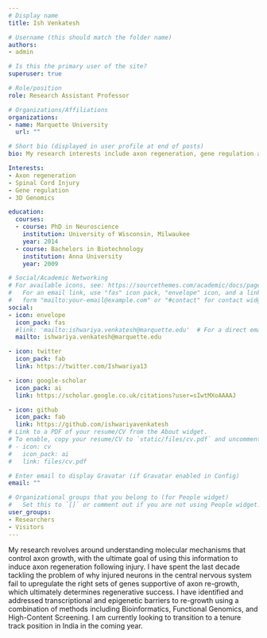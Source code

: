```yaml
---
# Display name
title: Ish Venkatesh

# Username (this should match the folder name)
authors:
- admin

# Is this the primary user of the site?
superuser: true

# Role/position
role: Research Assistant Professor 

# Organizations/Affiliations
organizations:
- name: Marquette University
  url: ""

# Short bio (displayed in user profile at end of posts)
bio: My research interests include axon regeneration, gene regulation and 3D genomics.

Interests:
- Axon regeneration
- Spinal Cord Injury
- Gene regulation
- 3D Genomics

education:
  courses:
  - course: PhD in Neuroscience
    institution: University of Wisconsin, Milwaukee
    year: 2014
  - course: Bachelors in Biotechnology
    institution: Anna University
    year: 2009

# Social/Academic Networking
# For available icons, see: https://sourcethemes.com/academic/docs/page-builder/#icons
#   For an email link, use "fas" icon pack, "envelope" icon, and a link in the
#   form "mailto:your-email@example.com" or "#contact" for contact widget.
social:
- icon: envelope
  icon_pack: fas
  #link: 'mailto:ishwariya.venkatesh@marquette.edu'  # For a direct email link, use "mailto:test@example.org".
  mailto: ishwariya.venkatesh@marquette.edu

- icon: twitter
  icon_pack: fab
  link: https://twitter.com/Ishwariya13

- icon: google-scholar
  icon_pack: ai
  link: https://scholar.google.co.uk/citations?user=sIwtMXoAAAAJ

- icon: github
  icon_pack: fab
  link: https://github.com/ishwariyavenkatesh
# Link to a PDF of your resume/CV from the About widget.
# To enable, copy your resume/CV to `static/files/cv.pdf` and uncomment the lines below.
# - icon: cv
#   icon_pack: ai
#   link: files/cv.pdf

# Enter email to display Gravatar (if Gravatar enabled in Config)
email: ""

# Organizational groups that you belong to (for People widget)
#   Set this to `[]` or comment out if you are not using People widget.
user_groups:
- Researchers
- Visitors
---
```


My research revolves around understanding molecular mechanisms that control axon growth, with the ultimate goal of using this information to induce axon regeneration following injury. I have spent the last decade tackling the problem of why injured neurons in the central nervous system fail to upregulate the right sets of genes supportive of axon re-growth, which ultimately determines regenerative success. I have identified and addressed transcriptional and epigenetic barriers to re-growth using a combination of methods including Bioinformatics, Functional Genomics, and High-Content Screening. I am currently looking to transition to a tenure track position in India in the coming year.
